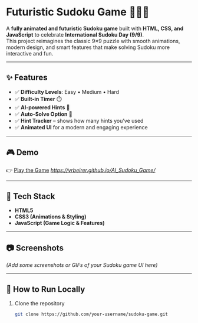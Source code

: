 # Futuristic Sudoku Game 🔢🧩🚀  

A **fully animated and futuristic Sudoku game** built with **HTML, CSS, and JavaScript** to celebrate **International Sudoku Day (9/9)**.  
This project reimagines the classic 9×9 puzzle with smooth animations, modern design, and smart features that make solving Sudoku more interactive and fun.  

---

## ✨ Features  

- ✅ **Difficulty Levels**: Easy • Medium • Hard  
- ✅ **Built-in Timer** ⏱️  
- ✅ **AI-powered Hints** 🤖  
- ✅ **Auto-Solve Option** 🧠  
- ✅ **Hint Tracker** – shows how many hints you’ve used  
- ✅ **Animated UI** for a modern and engaging experience  

---

## 🎮 Demo  

👉 [Play the Game](#) *https://vrbeirer.github.io/AI_Sudoku_Game/*  

---

## 🚀 Tech Stack  

- **HTML5**  
- **CSS3 (Animations & Styling)**  
- **JavaScript (Game Logic & Features)**  

---

## 📷 Screenshots  

*(Add some screenshots or GIFs of your Sudoku game UI here)*  

---

## 📌 How to Run Locally  

1. Clone the repository  
   ```bash
   git clone https://github.com/your-username/sudoku-game.git
